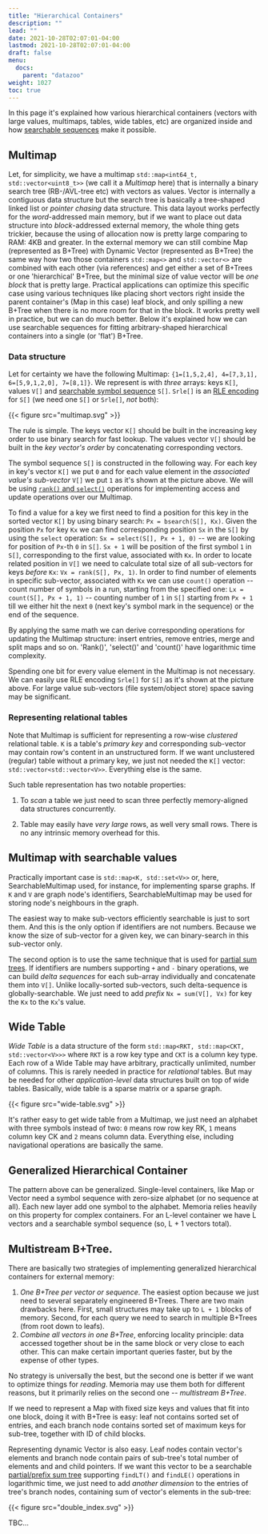 ```yaml
---
title: "Hierarchical Containers"
description: ""
lead: ""
date: 2021-10-28T02:07:01-04:00
lastmod: 2021-10-28T02:07:01-04:00
draft: false
menu: 
  docs:
    parent: "datazoo"
weight: 1027
toc: true
---
```


In this page it's explained how various hierarchical containers (vectors with large values, multimaps, tables, wide tables, etc) are organized inside and how [searchable sequences](/docs/data-zoo/searchable-seq/) make it possible.

## Multimap

Let, for simplicity, we have a multimap `std::map<int64_t, std::vector<uint8_t>>` (we call it a *Multimap* here) that is internally a binary search tree (RB-/AVL-tree etc) with vectors as values. Vector<T> is internally a contiguous data structure but the search tree is basically a tree-shaped linked list or *pointer chasing* data structure. This data layout works perfectly for the *word*-addressed main memory, but if we want to place out data structure into *block*-addressed external memory, the whole thing gets trickier, because the using of allocation now is pretty large comparing to RAM: 4KB and greater. In the external memory we can still combine Map (represented as B+Tree) with Dynamic Vector (represented as B+Tree) the same way how two those containers `std::map<>` and `std::vector<>` are combined with each other (via references) and get either a set of B+Trees or one 'hierarchical' B+Tree, but the minimal size of value vector will be *one block* that is pretty large. Practical applications can optimize this specific case using various techniques like placing short vectors right inside the parent container's (Map in this case) leaf block, and only spilling a new B+Tree when there is no more room for that in the block. It works pretty well in practice, but we can do much better. Below it's explained how we can use searchable sequences for fitting arbitrary-shaped hierarchical containers into a single (or 'flat') B+Tree.

### Data structure

Let for certainty we have the following Multimap: `{1=[1,5,2,4], 4=[7,3,1], 6=[5,9,1,2,0], 7=[8,1]}`. We represent is with *three* arrays: keys `K[]`, values `V[]` and [searchable symbol sequence](/docs/data-zoo/searchable-seq/) `S[]`. `Srle[]` is an [RLE encoding](/docs/data-zoo/compressed-symbol-seq/) for `S[]` (we need one `S[]` or `Srle[]`, *not* both):

 {{< figure src="multimap.svg" >}}

The rule is simple. The keys vector `K[]` should be built in the increasing key order to use binary search for fast lookup. The values vector `V[]` should be built in the *key vector's order* by concatenating corresponding vectors.

The symbol sequence `S[]` is constructed in the following way. For each key in key's vector `K[]` we put `0` and for each value element in the *associated value's sub-vector* `V[]` we put `1` as it's shown at the picture above. We will be using [`rank()` and `select()`](/docs/data-zoo/searchable-seq/) operations for implementing access and update operations over our Multimap.

To find a value for a key we first need to find a position for this key in the sorted vector `K[]` by using binary search: `Px = bsearch(S[], Kx)`. Given the position `Px` for key `Kx` we can find corresponding position `Sx` in the `S[]` by using the `select` operation: `Sx = select(S[], Px + 1, 0)` -- we are looking for position of `Px`-th `0` in `S[]`. `Sx + 1` will be position of the first symbol `1` in `S[]`, corresponding to the first value, associated with `Kx`. In order to locate related position in `V[]` we need to calculate total size of all sub-vectors for keys *before* `Kx`: `Vx = rank(S[], Px, 1)`. In order to find number of elements in specific sub-vector, associated with `Kx` we can use `count()` operation -- count number of symbols in a run, starting from the specified one: `Lx = count(S[], Px + 1, 1)` -- counting number of `1` in `S[]` starting from `Px + 1` till we either hit the next `0` (next key's symbol mark in the sequence) or the end of the sequence.

By applying the same math we can derive corresponding operations for updating the Multimap structure: insert entries, remove entries, merge and split maps and so on. 'Rank()', 'select()' and 'count()' have logarithmic time complexity.

Spending one bit for every value element in the Multimap is not necessary. We can easily use RLE encoding `Srle[]` for `S[]` as it's shown at the picture above. For large value sub-vectors (file system/object store) space saving may be significant.

### Representing relational tables

Note that Multimap is sufficient for representing a row-wise *clustered* relational table. `K` is a table's *primary key* and corresponding sub-vector may contain row's content in an unstructured form. If we want unclustered (regular) table without a primary key, we just not needed the `K[]` vector: `std::vector<std::vector<V>>`. Everything else is the same. 

Such table representation has two notable properties:

1. To *scan* a table we just need to scan three perfectly memory-aligned data structures concurrently. 

2. Table may easily have *very large* rows, as well very small rows. There is no any intrinsic memory overhead for this.

## Multimap with searchable values

Practically important case is `std::map<K, std::set<V>>` or, here, SearchableMultimap used, for instance, for implementing sparse graphs. If `K` and `V` are graph node's identifiers, SearchableMultimap may be used for storing node's neighbours in the graph. 

The easiest way to make sub-vectors efficiently searchable is just to sort them. And this is the only option if identifiers are not numbers. Because we know the size of sub-vector for a given key, we can binary-search in this sub-vector only.

The second option is to use the same technique that is used for [partial sum trees](/docs/data-zoo/partial-sum-tree/). If identifiers are numbers supporting `+` and `-` binary operations, we can build *delta sequences* for each sub-array individually and concatenate them into `V[]`. Unlike locally-sorted sub-vectors, such delta-sequence is globally-searchable. We just need to add *prefix* `Nx = sum(V[], Vx)` for key the `Kx` to the `Kx`'s value.

## Wide Table

*Wide Table* is a data structure of the form `std::map<RKT, std::map<CKT, std::vector<V>>>` where `RKT` is a row key type and `CKT` is a column key type. Each row of a Wide Table may have arbitrary, practically unlimited, number of columns. This is rarely needed in practice for *relational* tables. But may be needed for other *application-level* data structures built on top of wide tables. Basically, wide table is a sparse matrix or a sparse graph.

 {{< figure src="wide-table.svg" >}}

It's rather easy to get wide table from a Multimap, we just need an alphabet with three symbols instead of two: `0` means row row key RK, `1` means column key CK and `2` means column data. Everything else, including navigational operations are basically the same.

## Generalized Hierarchical Container

The pattern above can be generalized. Single-level containers, like Map or Vector need a symbol sequence with zero-size alphabet (or no sequence at all). Each new layer add one symbol to the alphabet. Memoria relies heavily on this property for complex containers. For an L-level container we have L vectors and a searchable symbol sequence (so, L + 1 vectors total). 

## Multistream B+Tree.

There are basically two strategies of implementing generalized hierarchical containers for external memory:

1. *One B+Tree per vector or sequence*. The easiest option because we just need to several separately engineered B+Trees. There are two main drawbacks here. First, small structures may take up to `L + 1` blocks of memory. Second, for each query we need to search in multiple B+Trees (from root down to leafs). 
2. *Combine all vectors in one B+Tree*, enforcing locality principle: data accessed together shout be in the same block or very close to each other. This can make certain important queries faster, but by the expense of other types.

No strategy is universally the best, but the second one is better if we want to optimize things for *reading*. Memoria may use them both for different reasons, but it primarily relies on the second one -- *multistream B+Tree*.

If we need to represent a Map with fixed size keys and values that fit into one block, doing it with B+Tree is easy: leaf not contains sorted set of entries, and each branch node contains sorted set of maximum keys for sub-tree, together with ID of child blocks. 

Representing dynamic Vector is also easy. Leaf nodes contain vector's elements and branch node contain pairs of sub-tree's total number of elements and and child pointers. If we want this vector to be a searchable [partial/prefix sum tree](/docs/data-zoo/partial-sum-tree/) supporting `findLT()` and `findLE()` operations in logarithmic time, we just need to add *another dimension* to the entries of tree's branch nodes, containing sum of vector's elements in the sub-tree:

 {{< figure src="double_index.svg" >}}



TBC...
